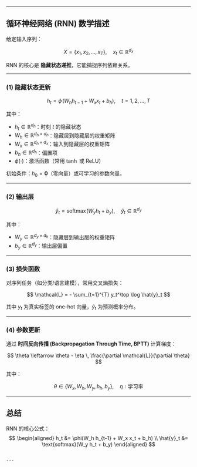 
---


## 循环神经网络 (RNN) 数学描述

给定输入序列：

$$
X = \{x_1, x_2, \dots, x_T\}, \quad x_t \in \mathbb{R}^{d_x}
$$

RNN 的核心是 **隐藏状态递推**，它能捕捉序列依赖关系。  

---

### (1) 隐藏状态更新

$$
h_t = \phi\!\left(W_h h_{t-1} + W_x x_t + b_h \right), \quad t=1,2,\dots,T
$$

其中：  
- $h_t \in \mathbb{R}^{d_h}$：时刻 $t$ 的隐藏状态  
- $W_h \in \mathbb{R}^{d_h \times d_h}$：隐藏层到隐藏层的权重矩阵  
- $W_x \in \mathbb{R}^{d_h \times d_x}$：输入到隐藏层的权重矩阵  
- $b_h \in \mathbb{R}^{d_h}$：偏置项  
- $\phi(\cdot)$：激活函数（常用 $\tanh$ 或 ReLU）  

初始条件：${h_0} = \mathbf{0}$（零向量）或可学习的参数向量。  

---

### (2) 输出层

$$
\hat{y}_t = \text{softmax}\!\left(W_y h_t + b_y \right), \quad \hat{y}_t \in \mathbb{R}^{d_y}
$$

其中：  
- $W_y \in \mathbb{R}^{d_y \times d_h}$：隐藏层到输出层的权重矩阵  
- $b_y \in \mathbb{R}^{d_y}$：输出层偏置  

---

### (3) 损失函数
对序列任务（如分类/语言建模），常用交叉熵损失：  

$$
\mathcal{L} = - \sum_{t=1}^{T} y_t^\top \log \hat{y}_t
$$

其中 $y_t$ 为真实标签的 one-hot 向量，$\hat{y}_t$ 为预测概率分布。  

---

### (4) 参数更新
通过 **时间反向传播 (Backpropagation Through Time, BPTT)** 计算梯度：  

$$
\theta \leftarrow \theta - \eta \, \frac{\partial \mathcal{L}}{\partial \theta}
$$

其中：  

$$
\theta \in \{W_x, W_h, W_y, b_h, b_y\}, \quad \eta: \text{学习率}
$$

---

## 总结
RNN 的核心公式：
$$
\begin{aligned}
h_t &= \phi(W_h h_{t-1} + W_x x_t + b_h) \\
\hat{y}_t &= \text{softmax}(W_y h_t + b_y)
\end{aligned}
$$
```

---



